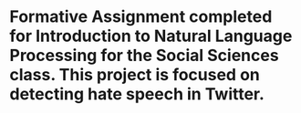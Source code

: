 <h1>Formative Assignment completed for Introduction to Natural Language Processing for the Social Sciences class. This project is focused on detecting hate speech in Twitter.
</h1>
